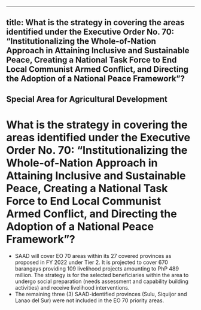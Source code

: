 --- 
 title: What is the strategy in covering the areas identified under the Executive Order No. 70: “Institutionalizing the Whole-of-Nation Approach in Attaining Inclusive and Sustainable Peace, Creating a National Task Force to End Local Communist Armed Conflict, and Directing the Adoption of a National Peace Framework”?
 ---

## Special Area for Agricultural Development

# What is the strategy in covering the areas identified under the Executive Order No. 70: “Institutionalizing the Whole-of-Nation Approach in Attaining Inclusive and Sustainable Peace, Creating a National Task Force to End Local Communist Armed Conflict, and Directing the Adoption of a National Peace Framework”?


 - SAAD will cover EO 70 areas within its 27 covered provinces as proposed in FY 2022 under Tier 2. It is projected to cover 670 barangays providing 109 livelihood projects amounting to PhP 489 million. The strategy is for the selected beneficiaries within the area to undergo social preparation (needs assessment and capability building activities) and receive livelihood interventions. 
 - The remaining three (3) SAAD-identified provinces (Sulu, Siquijor and Lanao del Sur) were not included in the EO 70 priority areas.
